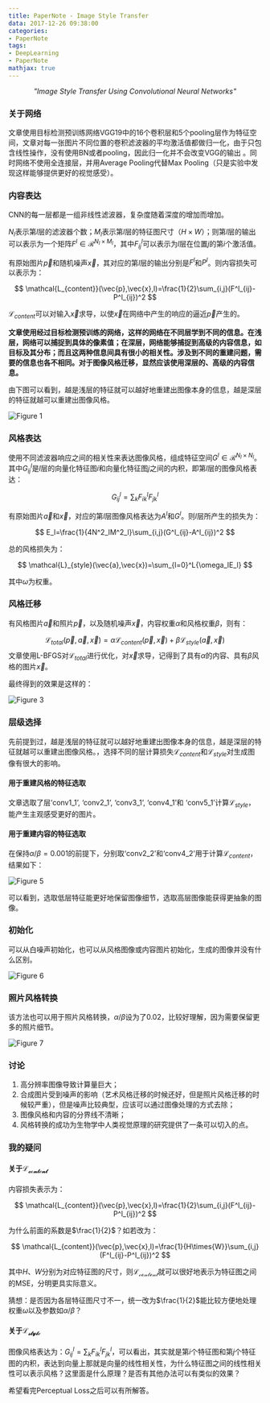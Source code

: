 ```yaml
---
title: PaperNote - Image Style Transfer
data: 2017-12-26 09:38:00
categories:
- PaperNote
tags:
- DeepLearning
- PaperNote
mathjax: true
---
```


<center><i>"Image Style Transfer Using Convolutional Neural Networks"</i></center>

<!-- more -->

### 关于网络

文章使用目标检测预训练网络VGG19中的16个卷积层和5个pooling层作为特征空间，文章对每一张图片不同位置的卷积滤波器的平均激活值都做归一化，由于只包含线性操作，没有使用BN或者pooling，因此归一化并不会改变VGG的输出 。同时网络不使用全连接层，并用Average Pooling代替Max Pooling（只是实验中发现这样能够提供更好的视觉感受）。

### 内容表达

CNN的每一层都是一组非线性滤波器，复杂度随着深度的增加而增加。

$N_l$表示第$l$层的滤波器个数；$M_l$表示第$l$层的特征图尺寸（$H\times{W}$）；则第$l$层的输出可以表示为一个矩阵$F^l\in\mathcal{R}^{N_l\times{M_l}}$，其中$F^l_{ij}$可以表示为$l$层在位置$j$的第$i$个激活值。

有原始图片$\vec{p}$和随机噪声$\vec{x}$，其对应的第$l$层的输出分别是$F^l$和$P^l$。则内容损失可以表示为：

$$
\mathcal{L_{content}}(\vec{p},\vec{x},l)=\frac{1}{2}\sum_{i,j}(F^l_{ij}-P^l_{ij})^2
$$

$\mathcal{L}_{content}$可以对输入$\vec{x}$求导，以使$\vec{x}$在网络中产生的响应的逼近$\vec{p}$产生的。

**文章使用经过目标检测预训练的网络，这样的网络在不同层学到不同的信息。在浅层，网络可以捕捉到具体的像素值；在深层，网络能够捕捉到高级的内容信息，如目标及其分布；而且这两种信息间具有很小的相关性。涉及到不同的重建问题，需要的信息也各不相同。对于图像风格迁移，显然应该使用深层的、高级的内容信息。**

由下图可以看到，越是浅层的特征就可以越好地重建出图像本身的信息，越是深层的特征就越可以重建出图像风格。

![Figure 1](https://github.com/mengyangniu/images/blob/master/Imagestyletransfer_Figure1.PNG?raw=true)

### 风格表达

使用不同滤波器响应之间的相关性来表达图像风格，组成特征空间$G^l\in\mathcal{R}^{N_l\times{N_l}}$。其中$G^l_{ij}$是$l$层的向量化特征图$i$和向量化特征图$j$之间的内积，即第$l$层的图像风格表达：

$$
G^l_{ij}=\sum_k{F^l_{ik}F^l_{jk}}
$$

有原始图片$\vec{a}$和$\vec{x}$，对应的第$l$层图像风格表达为$A^l$和$G^l$。则$l$层所产生的损失为：

$$
E_l=\frac{1}{4N^2_lM^2_l}\sum_{i,j}(G^l_{ij}-A^l_{ij})^2
$$

总的风格损失为：

$$
\mathcal{L}_{style}(\vec{a},\vec{x})=\sum_{l=0}^L{\omega_lE_l}
$$

其中$\omega$为权重。

### 风格迁移

有风格图片$\vec{a}$和照片$\vec{p}$，以及随机噪声$\vec{x}$，内容权重$\alpha$和风格权重$\beta$，则有：

$$
\mathcal{L}_{total}(\vec{p},\vec{a},\vec{x})=\alpha\mathcal{L}_{content}(\vec{p},\vec{x})+\beta\mathcal{L}_{style}(\vec{a},\vec{x})
$$
文章使用L-BFGS对$\mathcal{L}_{total}$进行优化，对$\vec{x}$求导，记得到了具有$\alpha$的内容、具有$\beta$风格的图片$\vec{x}$。

最终得到的效果是这样的：

![Figure 3](https://github.com/mengyangniu/images/blob/master/ImageStyleTransfer-Figure3.PNG?raw=true)

### 层级选择

先前提到过，越是浅层的特征就可以越好地重建出图像本身的信息，越是深层的特征就越可以重建出图像风格。，选择不同的层计算损失$\mathcal{L}_{content}$和$\mathcal{L}_{style}$对生成图像有很大的影响。

#### 用于重建风格的特征选取

文章选取了层‘conv1\_1’, ‘conv2\_1’, ‘conv3\_1’, ‘conv4\_1’和 ‘conv5\_1’计算$\mathcal{L}_{style}$，能产生主观感受更好的图片。

#### 用于重建内容的特征选取

在保持$\alpha/\beta=0.001$的前提下，分别取‘conv2\_2’和‘conv4\_2’用于计算$\mathcal{L}_{content}$，结果如下：

![Figure 5](https://github.com/mengyangniu/images/blob/master/ImageStyleTransfer-Figure5.PNG?raw=true)

可以看到，选取低层特征能更好地保留图像细节，选取高层图像能获得更抽象的图像。

### 初始化

可以从白噪声初始化，也可以从风格图像或内容图片初始化，生成的图像并没有什么区别。

![Figure 6](https://github.com/mengyangniu/images/blob/master/ImageStyleTransfer-Figure6.PNG?raw=true)

### 照片风格转换

该方法也可以用于照片风格转换，$\alpha/\beta$设为了0.02，比较好理解，因为需要保留更多的照片细节。

![Figure 7](https://github.com/mengyangniu/images/blob/master/ImageStyleTransfer-Figure7.PNG?raw=true)

### 讨论

1. 高分辨率图像导致计算量巨大；
2. 合成图片受到噪声的影响（艺术风格迁移的时候还好，但是照片风格迁移的时候较严重），但是噪声比较典型，应该可以通过图像处理的方式去除；
3. 图像风格和内容的分界线不清晰；
4. 风格转换的成功为生物学中人类视觉原理的研究提供了一条可以切入的点。

### 我的疑问

#### 关于$\mathcal{L_{content}}$

内容损失表示为：

$$
\mathcal{L_{content}}(\vec{p},\vec{x},l)=\frac{1}{2}\sum_{i,j}(F^l_{ij}-P^l_{ij})^2
$$

为什么前面的系数是$\frac{1}{2}$？如若改为：

$$
\mathcal{L_{content}}(\vec{p},\vec{x},l)=\frac{1}{H\times{W}}\sum_{i,j}(F^l_{ij}-P^l_{ij})^2
$$

其中$H$、$W$分别为对应特征图的尺寸，则$\mathcal{L_{content}}$就可以很好地表示为特征图之间的MSE，分明更具实际意义。

猜想：是否因为各层特征图尺寸不一，统一改为$\frac{1}{2}$能比较方便地处理权重$\omega$以及参数如$\alpha/\beta$？

#### 关于$\mathcal{L_{style}}$

图像风格表达为：$G^l_{ij}=\sum_k{F^l_{ik}F^l_{jk}}$，可以看出，其实就是第$i$个特征图和第$j$个特征图的内积，表达到向量上那就是向量的线性相关性，为什么特征图之间的线性相关性可以表示风格？这里面是什么原理？是否有其他办法可以有类似的效果？

希望看完Perceptual Loss之后可以有所解答。